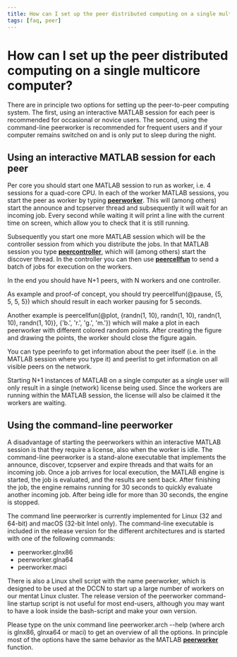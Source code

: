 ```yaml
---
title: How can I set up the peer distributed computing on a single multicore computer?
tags: [faq, peer]
---
```


# How can I set up the peer distributed computing on a single multicore computer?

There are in principle two options for setting up the peer-to-peer computing system. The first, using an interactive MATLAB session for each peer is recommended for occasional or novice users. The second, using the command-line peerworker is recommended for frequent users and if your computer remains switched on and is only put to sleep during the night.

## Using an interactive MATLAB session for each peer

Per core you should start one MATLAB session to run as worker, i.e. 4 sessions for a quad-core CPU. In each of the worker MATLAB sessions, you start the peer as worker by typing **[peerworker](/reference/peer/peerworker)**. This will (among others) start the announce and tcpserver thread and subsequently it will wait for an incoming job. Every second while waiting it will print a line with the current time on screen, which allow you to check that it is still running.

Subsequently you start one more MATLAB session which will be the controller session from which you distribute the jobs. In that MATLAB session you type **[peercontroller](/reference/peer/peercontroller)**, which will (among others) start the discover thread. In the controller you can then use **[peercellfun](/reference/peer/peercellfun)** to send a batch of jobs for execution on the workers.

In the end you should have N+1 peers, with N workers and one controller.

As example and proof-of concept, you should try
peercellfun(@pause, {5, 5, 5, 5})
which should result in each worker pausing for 5 seconds.

Another example is
peercellfun(@plot, {randn(1, 10), randn(1, 10), randn(1, 10), randn(1, 10)}, {'b.', 'r.', 'g.', 'm.'})
which will make a plot in each peerworker with different colored random points. After creating the figure and drawing the points, the worker should close the figure again.

You can type
peerinfo
to get information about the peer itself (i.e. in the MATLAB session where you type it) and
peerlist
to get information on all visible peers on the network.

Starting N+1 instances of MATLAB on a single computer as a single user will only result in a single (network) license being used. Since the workers are running within the MATLAB session, the license will also be claimed it the workers are waiting.

## Using the command-line peerworker

A disadvantage of starting the peerworkers within an interactive MATLAB session is that they require a license, also when the worker is idle. The command-line peerworker is a stand-alone executable that implements the announce, discover, tcpserver and expire threads and that waits for an incoming job. Once a job arrives for local execution, the MATLAB engine is started, the job is evaluated, and the results are sent back. After finishing the job, the engine remains running for 30 seconds to quickly evaluate another incoming job. After being idle for more than 30 seconds, the engine is stopped.

The command line peerworker is currently implemented for Linux (32 and 64-bit) and macOS (32-bit Intel only). The command-line executable is included in the release version for the different architectures and is started with one of the following commands:

- peerworker.glnx86
- peerworker.glna64
- peerworker.maci

There is also a Linux shell script with the name peerworker, which is designed to be used at the DCCN to start up a large number of workers on our mentat Linux cluster. The release version of the peerworker command-line startup script is not useful for most end-users, although you may want to have a look inside the bash-script and make your own version.

Please type on the unix command line
peerworker.arch --help
(where arch is glnx86, glnxa64 or maci) to get an overview of all the options. In principle most of the options have the same behavior as the MATLAB **[peerworker](/reference/peer/peerworker)** function.
